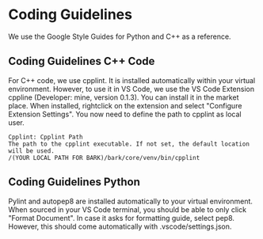Coding Guidelines
================================

We use the Google Style Guides for Python and C++ as a reference.

## Coding Guidelines C++ Code

For C++ code, we use cpplint. It is installed automatically within your virtual environment. However, to use it in VS Code, we use the VS Code Extension cppline (Developer: mine, version 0.1.3). You can install it in the market place. When installed, rightclick on the extension and select "Configure Extension Settings". You now need to define the path to cpplint as local user. 

```
Cpplint: Cpplint Path
The path to the cpplint executable. If not set, the default location will be used.
/(YOUR LOCAL PATH FOR BARK)/bark/core/venv/bin/cpplint
```

## Coding Guidelines Python
Pylint and autopep8 are installed automatically to your virtual environment. When sourced in your VS Code terminal, you should be able to only click "Format Document". In case it asks for formatting guide, select pep8. However, this should come automatically with .vscode/settings.json.